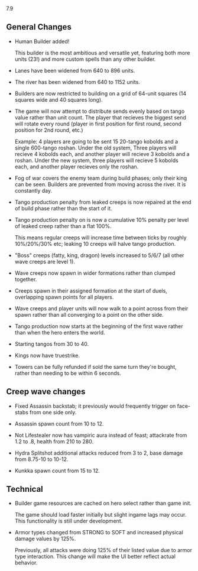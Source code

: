 7.9

## General Changes

- Human Builder added!
	
	This builder is the most ambitious and versatile yet, featuring both more units (23!) and more custom spells than any other builder.

- Lanes have been widened from 640 to 896 units.

- The river has been widened from 640 to 1152 units.

- Builders are now restricted to building on a grid of 64-unit squares (14 squares wide and 40 squares long).

- The game will now attempt to distribute sends evenly based on tango value rather than unit count. The player that recieves the biggest send will rotate every round (player in first position for first round, second position for 2nd round, etc.)
  
  Example: 4 players are going to be sent 15 20-tango kobolds and a single 600-tango roshan. Under the old system, Three players will recieve 4 kobolds each, and another player will recieve 3 kobolds and a roshan. Under the new system, three players will recieve 5 kobolds each, and another player recieves only the roshan.
	
- Fog of war covers the enemy team during build phases; only their king can be seen. Builders are prevented from moving across the river. It is constantly day.

- Tango production penalty from leaked creeps is now repaired at the end of build phase rather than the start of it.

- Tango production penalty on is now a cumulative 10% penalty per level of leaked creep rather than a flat 100%.

	This means regular creeps will increase time between ticks by roughly 10%/20%/30% etc; leaking 10 creeps will halve tango production.
	
- "Boss" creeps (fatty, king, dragon) levels increased to 5/6/7 (all other wave creeps are level 1).

- Wave creeps now spawn in wider formations rather than clumped together.

- Creeps spawn in their assigned formation at the start of duels, overlapping spawn points for all players.

- Wave creeps and player units will now walk to a point across from their spawn rather than all converging to a point on the other side.

- Tango production now starts at the beginning of the first wave rather than when the hero enters the world.

- Starting tangos from 30 to 40.

- Kings now have truestrike.

- Towers can be fully refunded if sold the same turn they're bought, rather than needing to be within 6 seconds.

## Creep wave changes

- Fixed Assassin backstab; it previously would frequently trigger on face-stabs from one side only.

- Assassin spawn count from 10 to 12.

- Not Lifestealer now has vampiric aura instead of feast; attackrate from 1.2 to .8, health from 210 to 280.

- Hydra Splitshot additional attacks reduced from 3 to 2, base damage from 8.75-10 to 10-12.

- Kunkka spawn count from 15 to 12.

## Technical
- Builder game resources are cached on hero select rather than game init.

	The game should load faster initially but slight ingame lags may occur. This functionality is still under development.

- Armor types changed from STRONG to SOFT and increased physical damage values by 125%.

	Previously, all attacks were doing 125% of their listed value due to armor type interaction. This change will make the UI better reflect actual behavior.
